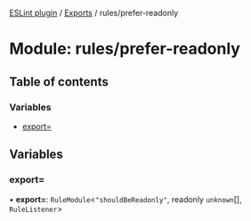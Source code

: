 [ESLint plugin](../index.md) / [Exports](../modules.md) / rules/prefer-readonly

# Module: rules/prefer-readonly

## Table of contents

### Variables

- [export&#x3D;](rules_prefer_readonly.md#export&#x3D;)

## Variables

### export&#x3D;

• **export=**: `RuleModule`<``"shouldBeReadonly"``, readonly `unknown`[], `RuleListener`\>
